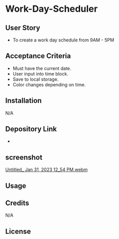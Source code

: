 # Work-Day-Scheduler

## User Story
- To create a work day schedule from 9AM - 5PM

## Acceptance Criteria
- Must have the current date.
- User input into time block.
- Save to local storage.
- Color changes depending on time.

## Installation

N/A

## Depository Link 
-

## screenshot
[Untitled_ Jan 31, 2023 12_54 PM.webm](https://user-images.githubusercontent.com/117079336/215765704-fa6fe48e-91d8-4882-83b1-5a7ab617307e.webm)


## Usage


## Credits

N/A

## License
